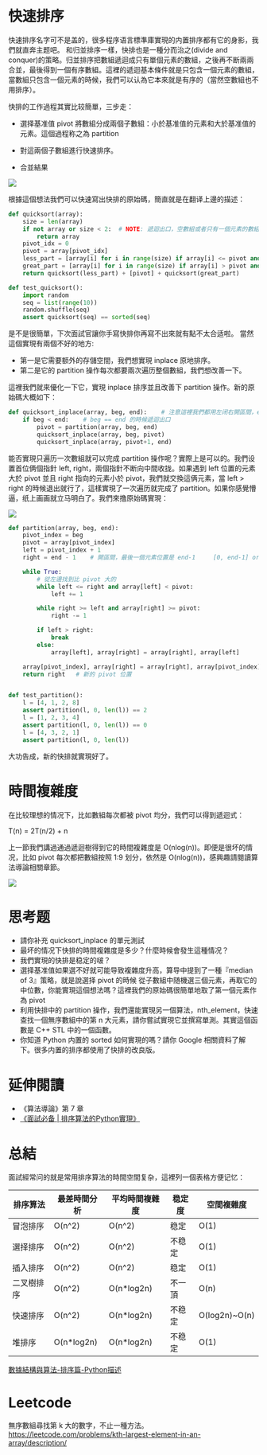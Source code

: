 # 快速排序

快速排序名字可不是盖的，很多程序语言標準庫實現的内置排序都有它的身影，我們就直奔主题吧。
和归並排序一樣，快排也是一種分而治之(divide and conquer)的策略。归並排序把數組遞迴成只有單個元素的數組，之後再不断兩兩
合並，最後得到一個有序數組。這裡的遞迴基本條件就是只包含一個元素的數組，當數組只包含一個元素的時候，我們可以认為它本來就是有序的（當然空數組也不用排序）。

快排的工作過程其實比较簡單，三步走：

- 選择基准值 pivot 將數組分成兩個子數組：小於基准值的元素和大於基准值的元素。這個過程称之為 partition

- 對這兩個子數組進行快速排序。

- 合並結果

![](./quick_sort.png)

根據這個想法我們可以快速寫出快排的原始碼，簡直就是在翻译上邊的描述：

```py
def quicksort(array):
    size = len(array)
    if not array or size < 2:  # NOTE: 遞迴出口，空數組或者只有一個元素的數組都是有序的
        return array
    pivot_idx = 0
    pivot = array[pivot_idx]
    less_part = [array[i] for i in range(size) if array[i] <= pivot and pivot_idx != i]
    great_part = [array[i] for i in range(size) if array[i] > pivot and pivot_idx != i]
    return quicksort(less_part) + [pivot] + quicksort(great_part)

def test_quicksort():
    import random
    seq = list(range(10))
    random.shuffle(seq)
    assert quicksort(seq) == sorted(seq)
```
是不是很簡單，下次面試官讓你手寫快排你再寫不出來就有點不太合适啦。 當然這個實現有兩個不好的地方:

- 第一是它需要额外的存儲空間，我們想實現 inplace 原地排序。
- 第二是它的 partition 操作每次都要兩次遍历整個數組，我們想改善一下。

這裡我們就來優化一下它，實現 inplace 排序並且改善下 partition 操作。新的原始碼大概如下：

```py
def quicksort_inplace(array, beg, end):    # 注意這裡我們都用左闭右開區間，end 傳入 len(array)
    if beg < end:    # beg == end 的時候遞迴出口
        pivot = partition(array, beg, end)
        quicksort_inplace(array, beg, pivot)
        quicksort_inplace(array, pivot+1, end)
```

能否實現只遍历一次數組就可以完成 partition 操作呢？實際上是可以的。我們设置首位俩個指針 left, right，兩個指針不断向中間收拢。如果遇到 left 位置的元素大於 pivot 並且 right 指向的元素小於 pivot，我們就交換這俩元素，當 left > right 的時候退出就行了，這樣實現了一次遍历就完成了 partition。如果你感覺懵逼，纸上画画就立马明白了。我們來撸原始碼實現：

![](./partition.png)

```py
def partition(array, beg, end):
    pivot_index = beg
    pivot = array[pivot_index]
    left = pivot_index + 1
    right = end - 1    # 開區間，最後一個元素位置是 end-1     [0, end-1] or [0: end)，括号表示開區間

    while True:
        # 從左邊找到比 pivot 大的
        while left <= right and array[left] < pivot:
            left += 1

        while right >= left and array[right] >= pivot:
            right -= 1

        if left > right:
            break
        else:
            array[left], array[right] = array[right], array[left]

    array[pivot_index], array[right] = array[right], array[pivot_index]
    return right   # 新的 pivot 位置


def test_partition():
    l = [4, 1, 2, 8]
    assert partition(l, 0, len(l)) == 2
    l = [1, 2, 3, 4]
    assert partition(l, 0, len(l)) == 0
    l = [4, 3, 2, 1]
    assert partition(l, 0, len(l))
```

大功告成，新的快排就實現好了。

# 時間複雜度
在比较理想的情况下，比如數組每次都被 pivot 均分，我們可以得到遞迴式：

T(n) = 2T(n/2) + n

上一節我們講過通過遞迴樹得到它的時間複雜度是 O(nlog(n))。即便是很坏的情况，比如 pivot 每次都把數組按照 1:9 划分，依然是 O(nlog(n))，感興趣請閱讀算法導論相關章節。

![](quicksort_worst.png)


# 思考题
- 請你补充 quicksort_inplace 的單元測試
- 最坏的情况下快排的時間複雜度是多少？什麼時候會發生這種情况？
- 我們實現的快排是稳定的啵？
- 選择基准值如果選不好就可能导致複雜度升高，算导中提到了一種『median of 3』策略，就是說選择 pivot 的時候 從子數組中随機選三個元素，再取它的中位數，你能實現這個想法嗎？這裡我們的原始碼很簡單地取了第一個元素作為 pivot
- 利用快排中的 partition 操作，我們還能實現另一個算法，nth_element，快速查找一個無序數組中的第 n 大元素，請你嘗試實現它並撰寫單測。其實這個函數是 C++ STL 中的一個函數。
- 你知道 Python 内置的 sorted 如何實現的嗎？請你 Google 相關資料了解下。很多内置的排序都使用了快排的改良版。


# 延伸閱讀
- 《算法導論》第 7 章
- [《面試必备 | 排序算法的Python實現》](https://zhuanlan.zhihu.com/p/36419582)

# 总結

面試經常问的就是常用排序算法的時間空間复杂，這裡列一個表格方便记忆：

| 排序算法   | 最差時間分析 | 平均時間複雜度 | 稳定度 | 空間複雜度     |
|------------|--------------|----------------|--------|----------------|
| 冒泡排序   | O(n^2)       | O(n^2)         | 稳定   | O(1)           |
| 選择排序   | O(n^2)       | O(n^2)         | 不稳定 | O(1)           |
| 插入排序   | O(n^2)       | O(n^2)         | 稳定   | O(1)           |
| 二叉樹排序 | O(n^2)       | O(n\*log2n)    | 不一頂 | O(n)           |
| 快速排序   | O(n^2)       | O(n\*log2n)    | 不稳定 | O(log2n)\~O(n) |
| 堆排序     | O(n\*log2n)  | O(n\*log2n)    | 不稳定 | O(1)           |

[數據結構與算法-排序篇-Python描述](https://blog.csdn.net/mrlevo520/article/details/77829204<Paste>)

# Leetcode

無序數組尋找第 k 大的數字，不止一種方法。
https://leetcode.com/problems/kth-largest-element-in-an-array/description/
